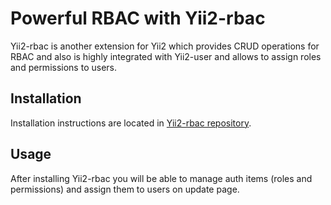 # Powerful RBAC with Yii2-rbac

Yii2-rbac is another extension for Yii2 which provides CRUD operations for RBAC
and also is highly integrated with Yii2-user and allows to assign roles and
permissions to users.

## Installation

Installation instructions are located in [Yii2-rbac repository](https://github.com/bajhoe/yii2-rbac).

## Usage

After installing Yii2-rbac you will be able to manage auth items (roles and
permissions) and assign them to users on update page.
